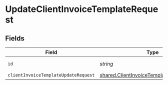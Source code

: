 # UpdateClientInvoiceTemplateRequest


## Fields

| Field                                                                                                         | Type                                                                                                          | Required                                                                                                      | Description                                                                                                   |
| ------------------------------------------------------------------------------------------------------------- | ------------------------------------------------------------------------------------------------------------- | ------------------------------------------------------------------------------------------------------------- | ------------------------------------------------------------------------------------------------------------- |
| `id`                                                                                                          | *string*                                                                                                      | :heavy_check_mark:                                                                                            | Unique identifier                                                                                             |
| `clientInvoiceTemplateUpdateRequest`                                                                          | [shared.ClientInvoiceTemplateUpdateRequest](../../../sdk/models/shared/clientinvoicetemplateupdaterequest.md) | :heavy_minus_sign:                                                                                            | N/A                                                                                                           |